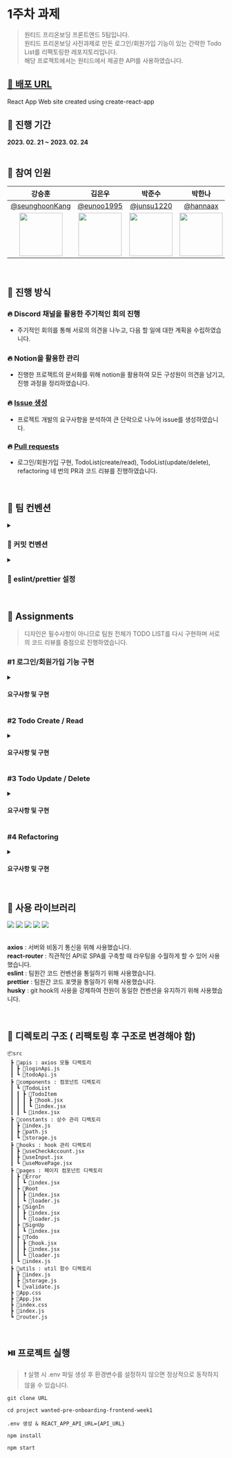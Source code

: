 # 1주차 과제
> 원티드 프리온보딩 프론트엔드 5팀입니다.<br>
원티드 프리온보딩 사전과제로 만든 로그인/회원가입 기능이 있는 간략한 Todo List를 리팩토링한 레포지토리입니다.<br>
해당 프로젝트에서는 원티드에서 제공한 API를 사용하였습니다.

## [🔗 배포 URL](https://week1-assignment-bice.vercel.app/)
React App
Web site created using create-react-app

## 📆 진행 기간
**2023. 02. 21 ~ 2023. 02. 24**
<br>
<br>

## 👤 참여 인원
|   강승훈   |   김은우   |   박준수   |   박한나   |   석창환   |   이자윤   |   조현오   |
|:----------:|:----------:|:----------:|:----------:|:----------:|:----------:|:----------:|
|[@seunghoonKang](https://github.com/seunghoonKang)|[@eunoo1995](https://github.com/eunoo1995)|[@junsu1220](https://github.com/junsu1220)|[@hannaax](https://github.com/hannaax)|[@Seok-CH](https://github.com/Seok-CH)|[@jaypedia](https://github.com/jaypedia)|[@letsjo](https://github.com/letsjo)|
|<img src="https://avatars.githubusercontent.com/seunghoonKang" width="100">|<img src="https://avatars.githubusercontent.com/eunoo1995" width="100">|<img src="https://avatars.githubusercontent.com/junsu1220" width="100">|<img src="https://avatars.githubusercontent.com/hannaax" width="100">|<img src="https://avatars.githubusercontent.com/Seok-CH" width="100">|<img src="https://avatars.githubusercontent.com/jaypedia" width="100">|<img src="https://avatars.githubusercontent.com/letsjo" width="100">|
<br>

## 🏃 진행 방식

### 🔥 Discord 채널을 활용한 주기적인 회의 진행
- 주기적인 회의를 통해 서로의 의견을 나누고, 다음 할 일에 대한 계획을 수립하였습니다.

### 🔥 Notion을 활용한 관리
- 진행한 프로젝트의 문서화를 위해 notion을 활용하여 모든 구성원이 의견을 남기고, 진행 과정을 정리하였습니다.

### 🔥 [Issue 생성](https://github.com/wanted-pre-onboarding-team5/wanted-pre-onboarding-frontend-week1/issues)
- 프로젝트 개발의 요구사항을 분석하여 큰 단락으로 나누어 issue를 생성하였습니다.

### 🔥 [Pull requests](https://github.com/wanted-pre-onboarding-team5/wanted-pre-onboarding-frontend-week1)
- 로그인/회원가입 구현, TodoList(create/read), TodoList(update/delete), refactoring 네 번의 PR과 코드 리뷰를 진행하였습니다.


<br>

## 🤙 팀 컨벤션

<details>
<summary><h3>💬 커밋 컨벤션</h3></summary>
<div markdown="1">

#### 💬 Commit Type and Description
| Type | Description |
| --- | --- |
| Feat | 새로운 기능 추가 |
| Design | CSS 등 UI 디자인 변경 |
| Refactor | 코드 리팩토링 |
| Fix | 버그 수정 |
| Docs | 문서 작업, 수정 |
| Style | 코드 스타일 및 포맷 변경(코드 자체의 변경은 없는 경우, 함수/ 변수명 변경 포함) |
| Test | 테스트 코드 작성, 테스트 리팩토링(프로덕션 코드 변경 X) |
| Chore | 소스 코드를 건들지 않는 작업 - 빌드 테스트 업데이트, 패키지 매니저를 설정하는 경우 |
| Init | 초기화 |
| Build | 빌드 관련 파일 수정 |
| CI | CI 관련 설정 수정 |
| Rename | 파일 혹은 폴더명을 수정하거나 옮기는 작업만 수행 |
| Remove | 파일을 삭제하는 작업만 수행 |

#### 💬 Commit message & Description

```tsx
[#Issue Number] Type: commit title

Description 
```
 
</div>
</details>

<details>
<summary><h3>💬 eslint/prettier 설정</h3></summary>
<div markdown="1">
 
####  💬 .eslintrc.js
 
```
 module.exports = {
  env: {
    browser: true,
    es2021: true,
    node: true,
  },
  extends: ['eslint:recommended', 'plugin:react/recommended', 'prettier'],
  overrides: [],
  parserOptions: {
    ecmaVersion: 'latest',
    sourceType: 'module',
  },
  plugins: ['react'],
  rules: {
    'no-var': 'error', // var 금지
    'no-multiple-empty-lines': 'error', // 여러 줄 공백 금지
    'no-console': ['error', { allow: ['warn', 'error', 'info'] }], // console.log() 금지
    eqeqeq: 'error', // 일치 연산자 사용 필수
    'dot-notation': 'error', // 가능하다면 dot notation 사용
    'no-unused-vars': 'error', // 사용하지 않는 변수 금지
    'react/react-in-jsx-scope': 'off',
    'react/prop-types': 'off',
  },
};

```
 
####  💬 .prettierrc.js
 
```
module.exports = {
  bracketSpacing: true,
  singleQuote: true,
  tabWidth: 2,
  trailingComma: 'all',
  printWidth: 100,
  endOfLine: 'auto',
  useTabs: false,
  semi: true,
  jsxSingleQuote: true,
  arrowParens: 'always',
};

```
 
</div>
</details>

<br>

## 📄 Assignments

> 디자인은 필수사항이 아니므로 팀원 전체가 TODO LIST를 다시 구현하며 서로의 코드 리뷰를 중점으로 진행하였습니다.

### #1 로그인/회원가입 기능 구현
<details>
<summary><h4>요구사항 및 구현</h4></summary>
<div markdown="1">

- [x]  회원가입, 로그인 페이지에 이메일과 비밀번호의 유효성 검사기능 구현
- [x] 회원가입 페이지에서 버튼 클릭 시 회원가입을 진행하고 회원가입이 정상적으로 완료되었을 시 /signin 경로로 이동
- [x] 로그인 페이지에서 버튼 클릭 시, 로그인을 진행하고 로그인이 정상적으로 완료되었을 시 /todo 경로로 이동
- [x] 로그인 여부에 따른 리다이렉트 처리를 구현

#### 구현 GIF
 <img src="https://user-images.githubusercontent.com/95074093/221157788-57128534-5644-4316-a695-794d63a2aff2.gif" width="300"/>

</div>
</details>

### #2  Todo Create / Read

<details>
<summary><h4>요구사항 및 구현</h4></summary>
<div markdown="1">

- [x] /todo경로에 접속하면 투두 리스트의 목록 보이기
- [x] 목록에서는 TODO의 내용과 완료 여부가 표시
- [x] TODO의 완료 여부는 <input type="checkbox" />를 통해 표현
- [x] TODO는 li tag를 이용해 감싸기 
- [x] 리스트 페이지에 새로운 TODO를 입력할 수 있는 input과 추가 button 만들기

#### 구현 GIF
  <img src="https://user-images.githubusercontent.com/95074093/221158080-b3261967-6ec8-4452-b3fe-318b9bee0ab5.gif" width="300"/>
 
</div>
</details>

### #3  Todo Update / Delete

<details>
<summary><h4>요구사항 및 구현</h4></summary>
<div markdown="1">

 - [x] TODO의 체크박스를 통해 완료 여부를 수정할 수 있도록 구현
 - [x] TODO 우측에 수정버튼과 삭제 버튼 구현
 - [x] 투두 리스트의 삭제 기능을 구현
 - [x] 투두 리스트의 수정 기능을 구현
 
 #### 구현 GIF
 
 </div>
</details>

### #4  Refactoring

<details>
<summary><h4>요구사항 및 구현</h4></summary>
<div markdown="1">

 - [x] PR의 코드 리뷰와 의견을 종합한 리팩토링 진행
 - [x] 로그인/회원가입 리팩토링
 - [x] TODO LIST 리팩토링
 - [x] 선정된 Best Practice 최종 리팩토링
 
 </div>
</details>
 
<br>

## 🔧 사용 라이브러리

<div> 
  <img src="https://img.shields.io/badge/React Router-CA4245?style=for-the-badge&logo=React Router&logoColor=white">
  <img src="https://img.shields.io/badge/Axios-5A29E4?style=for-the-badge&logo=Axios&logoColor=white"> 
  <img src="https://img.shields.io/badge/husky-5D4F85?style=for-the-badge&logo=husky&logoColor=white">
  <img src="https://img.shields.io/badge/Prettier-F7B93E?style=for-the-badge&logo=Prettier&logoColor=white"> 
  <img src="https://img.shields.io/badge/ESLint-4B32C3?style=for-the-badge&logo=ESLint&logoColor=white"> 
</div>

<br>

**axios** : 서버와 비동기 통신을 위해 사용했습니다. <br>
**react-router** : 직관적인 API로 SPA를 구축할 때 라우팅을 수월하게 할 수 있어 사용했습니다. <br>
**eslint** : 팀원간 코드 컨벤션을 통일하기 위해 사용했습니다. <br>
**prettier** : 팀원간 코드 포맷을 통일하기 위해 사용했습니다. <br>
**husky** : git hook의 사용을 강제하여 전원이 동일한 컨벤션을 유지하기 위해 사용했습니다.

<br>

## 📂 디렉토리 구조 ( 리팩토링 후 구조로 변경해야 함)

```
📦src
 ┣ 📂apis : axios 모듈 디렉토리
 ┃ ┣ 📜loginApi.js
 ┃ ┗ 📜todoApi.js
 ┣ 📂components : 컴포넌트 디렉토리
 ┃ ┗ 📂TodoList
 ┃ ┃ ┣ 📂TodoItem
 ┃ ┃ ┃ ┣ 📜hook.jsx
 ┃ ┃ ┃ ┗ 📜index.jsx
 ┃ ┃ ┗ 📜index.jsx
 ┣ 📂constants : 상수 관리 디렉토리
 ┃ ┣ 📜index.js
 ┃ ┣ 📜path.js
 ┃ ┗ 📜storage.js
 ┣ 📂hooks : hook 관리 디렉토리
 ┃ ┣ 📜useCheckAccount.jsx
 ┃ ┣ 📜useInput.jsx
 ┃ ┗ 📜useMovePage.jsx
 ┣ 📂pages : 페이지 컴포넌트 디렉토리
 ┃ ┣ 📂Error
 ┃ ┃ ┗ 📜index.jsx
 ┃ ┣ 📂Root
 ┃ ┃ ┣ 📜index.jsx
 ┃ ┃ ┗ 📜loader.js
 ┃ ┣ 📂SignIn
 ┃ ┃ ┣ 📜index.jsx
 ┃ ┃ ┗ 📜loader.js
 ┃ ┣ 📂SignUp
 ┃ ┃ ┗ 📜index.jsx
 ┃ ┣ 📂Todo
 ┃ ┃ ┣ 📜hook.jsx
 ┃ ┃ ┣ 📜index.jsx
 ┃ ┃ ┗ 📜loader.js
 ┃ ┗ 📜index.js
 ┣ 📂utils : util 함수 디렉토리
 ┃ ┣ 📜index.js
 ┃ ┣ 📜storage.js
 ┃ ┗ 📜validate.js
 ┣ 📜App.css
 ┣ 📜App.jsx
 ┣ 📜index.css
 ┣ 📜index.js
 ┗ 📜router.js
```
<br>

## ⏯️ 프로젝트 실행

> ❗️ 실행 시 .env 파일 생성 후 환경변수를 설정하지 않으면 정상적으로 동작하지 않을 수 있습니다.

```
git clone URL 

cd project wanted-pre-onboarding-frontend-week1

.env 생성 & REACT_APP_API_URL={API_URL}

npm install

npm start
```


